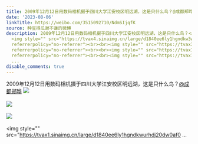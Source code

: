 ```yaml
---
title: 2009年12月12日用数码相机摄于四川大学江安校区明远湖，这是只什么鸟？@成都郑晔 [图片][图片][图片][图片]
date: '2023-08-06'
linkTitle: https://weibo.com/3515092710/NdmSIjqfK
source: 种豆得瓜谢不谦的微博
description: 2009年12月12日用数码相机摄于四川大学江安校区明远湖，这是只什么鸟？<a href="https://weibo.com/n/%E6%88%90%E9%83%BD%E9%83%91%E6%99%94">@成都郑晔</a>
  <img style="" src="https://tvax4.sinaimg.cn/large/d1840ee6ly1hgndkw3w91j20dw0afabh.jpg"
  referrerpolicy="no-referrer"><br><br><img style="" src="https://tvax3.sinaimg.cn/large/d1840ee6ly1hgndkwd3qij20dw0af750.jpg"
  referrerpolicy="no-referrer"><br><br><img style="" src="https://tvax1.sinaimg.cn/large/d1840ee6ly1hgndkwnpl6j20dw0afwfp.jpg"
  referrerpolicy="no-referrer"><br><br><img style="" src="https://tvax1.sinaimg.cn/large/d1840ee6ly1hgndkwurhdj20dw0af0
  ...
disable_comments: true
---
```

2009年12月12日用数码相机摄于四川大学江安校区明远湖，这是只什么鸟？<a href="https://weibo.com/n/%E6%88%90%E9%83%BD%E9%83%91%E6%99%94">@成都郑晔</a> <img style="" src="https://tvax4.sinaimg.cn/large/d1840ee6ly1hgndkw3w91j20dw0afabh.jpg" referrerpolicy="no-referrer"><br><br><img style="" src="https://tvax3.sinaimg.cn/large/d1840ee6ly1hgndkwd3qij20dw0af750.jpg" referrerpolicy="no-referrer"><br><br><img style="" src="https://tvax1.sinaimg.cn/large/d1840ee6ly1hgndkwnpl6j20dw0afwfp.jpg" referrerpolicy="no-referrer"><br><br><img style="" src="https://tvax1.sinaimg.cn/large/d1840ee6ly1hgndkwurhdj20dw0af0 ...
